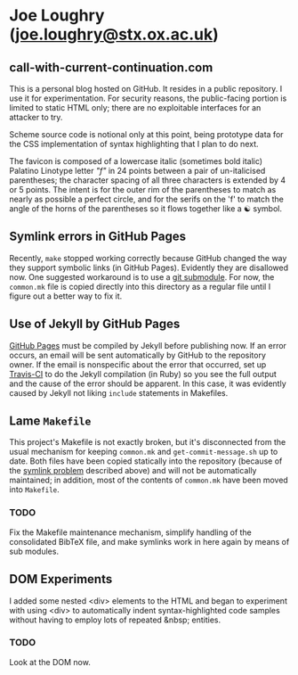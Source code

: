Joe Loughry (joe.loughry@stx.ox.ac.uk)
===========

call-with-current-continuation.com
----------------------------------

This is a personal blog hosted on GitHub. It resides in a public repository. I use it for
experimentation. For security reasons, the public-facing portion is limited to static HTML
only; there are no exploitable interfaces for an attacker to try.

Scheme source code is notional only at this point, being prototype data for the CSS
implementation of syntax highlighting that I plan to do next.

The favicon is composed of a lowercase italic (sometimes bold italic) Palatino Linotype
letter *"f"* in 24 points between a pair of un-italicised parentheses; the character spacing
of all three characters is extended by 4 or 5 points. The intent is for the outer rim of
the parentheses to match as nearly as possible a perfect circle, and for the serifs on the
'f' to match the angle of the horns of the parentheses so it flows together like a &#9775;
symbol.

Symlink errors in GitHub Pages<a name="symlink-problem"/>
------------------------------

Recently, `make` stopped working correctly because GitHub changed the way they
support symbolic links (in GitHub Pages). Evidently they are disallowed now. One
suggested workaround is to use a
[git submodule](https://help.github.com/articles/using-submodules-with-pages).
For now, the `common.mk` file is copied directly into this directory as a regular
file until I figure out a better way to fix it.

Use of Jekyll by GitHub Pages
-----------------------------

[GitHub Pages](https://help.github.com/articles/using-jekyll-with-pages) must be
compiled by Jekyll before publishing now. If an error occurs, an email will be
sent automatically by GitHub to the repository owner. If the email is nonspecific
about the error that occurred, set up
[Travis-CI](https://help.github.com/articles/troubleshooting-github-pages-build-failures#configuring-a-third-party-service-to-display-jekyll-build-error-messages)
to do the Jekyll compilation (in Ruby) so you see the full output and the cause
of the error should be apparent. In this case, it was evidently caused by Jekyll
not liking `include` statements in Makefiles.

Lame `Makefile`
---------------

This project's Makefile is not exactly broken, but it's disconnected from the usual
mechanism for keeping `common.mk` and `get-commit-message.sh` up to date. Both files
have been copied statically into the repository (because of the
[symlink problem](#symlink-problem) described above) and will not be automatically
maintained; in addition, most of the contents of `common.mk` have been moved into
`Makefile`.

### TODO

Fix the Makefile maintenance mechanism, simplify handling of the consolidated BibTeX
file, and make symlinks work in here again by means of sub modules.

DOM Experiments
---------------

I added some nested &lt;div&gt; elements to the HTML and began to experiment with
using &lt;div&gt; to automatically indent syntax-highlighted code samples without
having to employ lots of repeated &amp;nbsp; entities.

### TODO

Look at the DOM now.


